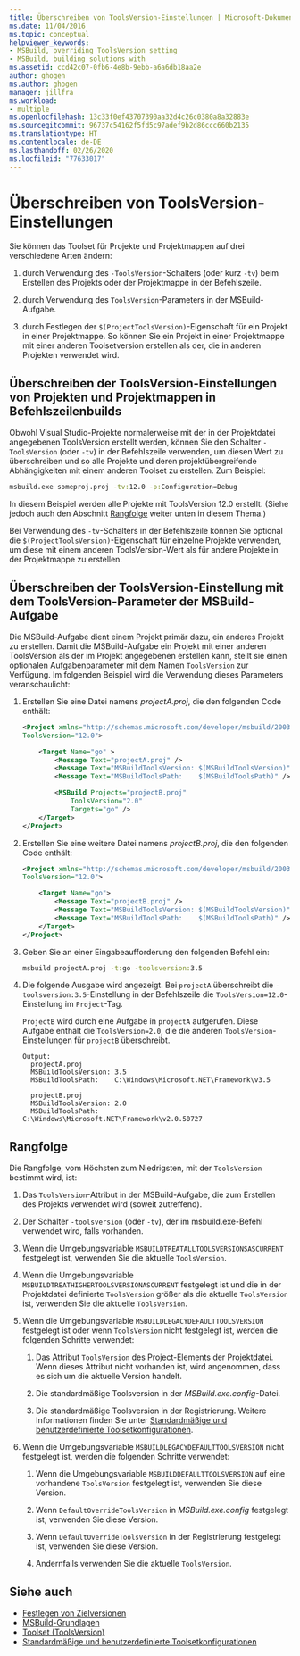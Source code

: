 ```yaml
---
title: Überschreiben von ToolsVersion-Einstellungen | Microsoft-Dokumentation
ms.date: 11/04/2016
ms.topic: conceptual
helpviewer_keywords:
- MSBuild, overriding ToolsVersion setting
- MSBuild, building solutions with
ms.assetid: ccd42c07-0fb6-4e8b-9ebb-a6a6db18aa2e
author: ghogen
ms.author: ghogen
manager: jillfra
ms.workload:
- multiple
ms.openlocfilehash: 13c33f0ef43707390aa32d4c26c0380a8a32883e
ms.sourcegitcommit: 96737c54162f5fd5c97adef9b2d86ccc660b2135
ms.translationtype: HT
ms.contentlocale: de-DE
ms.lasthandoff: 02/26/2020
ms.locfileid: "77633017"
---
```

# <a name="override-toolsversion-settings"></a>Überschreiben von ToolsVersion-Einstellungen

Sie können das Toolset für Projekte und Projektmappen auf drei verschiedene Arten ändern:

1. durch Verwendung des `-ToolsVersion`-Schalters (oder kurz `-tv`) beim Erstellen des Projekts oder der Projektmappe in der Befehlszeile.

2. durch Verwendung des `ToolsVersion`-Parameters in der MSBuild-Aufgabe.

3. durch Festlegen der `$(ProjectToolsVersion)`-Eigenschaft für ein Projekt in einer Projektmappe. So können Sie ein Projekt in einer Projektmappe mit einer anderen Toolsetversion erstellen als der, die in anderen Projekten verwendet wird.

## <a name="override-the-toolsversion-settings-of-projects-and-solutions-on-command-line-builds"></a>Überschreiben der ToolsVersion-Einstellungen von Projekten und Projektmappen in Befehlszeilenbuilds

 Obwohl Visual Studio-Projekte normalerweise mit der in der Projektdatei angegebenen ToolsVersion erstellt werden, können Sie den Schalter `-ToolsVersion` (oder `-tv`) in der Befehlszeile verwenden, um diesen Wert zu überschreiben und so alle Projekte und deren projektübergreifende Abhängigkeiten mit einem anderen Toolset zu erstellen. Zum Beispiel:

```cmd
msbuild.exe someproj.proj -tv:12.0 -p:Configuration=Debug
```

 In diesem Beispiel werden alle Projekte mit ToolsVersion 12.0 erstellt. (Siehe jedoch auch den Abschnitt [Rangfolge](#order-of-precedence) weiter unten in diesem Thema.)

 Bei Verwendung des `-tv`-Schalters in der Befehlszeile können Sie optional die `$(ProjectToolsVersion)`-Eigenschaft für einzelne Projekte verwenden, um diese mit einem anderen ToolsVersion-Wert als für andere Projekte in der Projektmappe zu erstellen.

## <a name="override-the-toolsversion-settings-using-the-toolsversion-parameter-of-the-msbuild-task"></a>Überschreiben der ToolsVersion-Einstellung mit dem ToolsVersion-Parameter der MSBuild-Aufgabe

 Die MSBuild-Aufgabe dient einem Projekt primär dazu, ein anderes Projekt zu erstellen. Damit die MSBuild-Aufgabe ein Projekt mit einer anderen ToolsVersion als der im Projekt angegebenen erstellen kann, stellt sie einen optionalen Aufgabenparameter mit dem Namen `ToolsVersion` zur Verfügung. Im folgenden Beispiel wird die Verwendung dieses Parameters veranschaulicht:

1. Erstellen Sie eine Datei namens *projectA.proj*, die den folgenden Code enthält:

    ```xml
    <Project xmlns="http://schemas.microsoft.com/developer/msbuild/2003"
    ToolsVersion="12.0">

        <Target Name="go" >
            <Message Text="projectA.proj" />
            <Message Text="MSBuildToolsVersion: $(MSBuildToolsVersion)" />
            <Message Text="MSBuildToolsPath:    $(MSBuildToolsPath)" />

            <MSBuild Projects="projectB.proj"
                ToolsVersion="2.0"
                Targets="go" />
        </Target>
    </Project>
    ```

2. Erstellen Sie eine weitere Datei namens *projectB.proj*, die den folgenden Code enthält:

    ```xml
    <Project xmlns="http://schemas.microsoft.com/developer/msbuild/2003"
    ToolsVersion="12.0">

        <Target Name="go">
            <Message Text="projectB.proj" />
            <Message Text="MSBuildToolsVersion: $(MSBuildToolsVersion)" />
            <Message Text="MSBuildToolsPath:    $(MSBuildToolsPath)" />
        </Target>
    </Project>
    ```

3. Geben Sie an einer Eingabeaufforderung den folgenden Befehl ein:

    ```cmd
    msbuild projectA.proj -t:go -toolsversion:3.5
    ```

4. Die folgende Ausgabe wird angezeigt. Bei `projectA` überschreibt die `-toolsversion:3.5`-Einstellung in der Befehlszeile die `ToolsVersion=12.0`-Einstellung im `Project`-Tag.

     `ProjectB` wird durch eine Aufgabe in `projectA` aufgerufen. Diese Aufgabe enthält die `ToolsVersion=2.0`, die die anderen `ToolsVersion`-Einstellungen für `projectB` überschreibt.

    ```
    Output:
      projectA.proj
      MSBuildToolsVersion: 3.5
      MSBuildToolsPath:    C:\Windows\Microsoft.NET\Framework\v3.5

      projectB.proj
      MSBuildToolsVersion: 2.0
      MSBuildToolsPath:    C:\Windows\Microsoft.NET\Framework\v2.0.50727
    ```

## <a name="order-of-precedence"></a>Rangfolge

 Die Rangfolge, vom Höchsten zum Niedrigsten, mit der `ToolsVersion` bestimmt wird, ist:

1. Das `ToolsVersion`-Attribut in der MSBuild-Aufgabe, die zum Erstellen des Projekts verwendet wird (soweit zutreffend).

2. Der Schalter `-toolsversion` (oder `-tv`), der im msbuild.exe-Befehl verwendet wird, falls vorhanden.

3. Wenn die Umgebungsvariable `MSBUILDTREATALLTOOLSVERSIONSASCURRENT` festgelegt ist, verwenden Sie die aktuelle `ToolsVersion`.

4. Wenn die Umgebungsvariable `MSBUILDTREATHIGHERTOOLSVERSIONASCURRENT` festgelegt ist und die in der Projektdatei definierte `ToolsVersion` größer als die aktuelle `ToolsVersion` ist, verwenden Sie die aktuelle `ToolsVersion`.

5. Wenn die Umgebungsvariable `MSBUILDLEGACYDEFAULTTOOLSVERSION` festgelegt ist oder wenn `ToolsVersion` nicht festgelegt ist, werden die folgenden Schritte verwendet:

    1. Das Attribut `ToolsVersion` des [Project](../msbuild/project-element-msbuild.md)-Elements der Projektdatei. Wenn dieses Attribut nicht vorhanden ist, wird angenommen, dass es sich um die aktuelle Version handelt.

    2. Die standardmäßige Toolsversion in der *MSBuild.exe.config*-Datei.

    3. Die standardmäßige Toolsversion in der Registrierung. Weitere Informationen finden Sie unter [Standardmäßige und benutzerdefinierte Toolsetkonfigurationen](../msbuild/standard-and-custom-toolset-configurations.md).

6. Wenn die Umgebungsvariable `MSBUILDLEGACYDEFAULTTOOLSVERSION` nicht festgelegt ist, werden die folgenden Schritte verwendet:

    1. Wenn die Umgebungsvariable `MSBUILDDEFAULTTOOLSVERSION` auf eine vorhandene `ToolsVersion` festgelegt ist, verwenden Sie diese Version.

    2. Wenn `DefaultOverrideToolsVersion` in *MSBuild.exe.config* festgelegt ist, verwenden Sie diese Version.

    3. Wenn `DefaultOverrideToolsVersion` in der Registrierung festgelegt ist, verwenden Sie diese Version.

    4. Andernfalls verwenden Sie die aktuelle `ToolsVersion`.

## <a name="see-also"></a>Siehe auch

- [Festlegen von Zielversionen](../msbuild/msbuild-multitargeting-overview.md)
- [MSBuild-Grundlagen](../msbuild/msbuild-concepts.md)
- [Toolset (ToolsVersion)](../msbuild/msbuild-toolset-toolsversion.md)
- [Standardmäßige und benutzerdefinierte Toolsetkonfigurationen](../msbuild/standard-and-custom-toolset-configurations.md)
